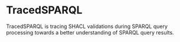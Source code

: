 # TracedSPARQL

TracedSPARQL is tracing SHACL validations during SPARQL query processing towards a better understanding of SPARQL query results.

